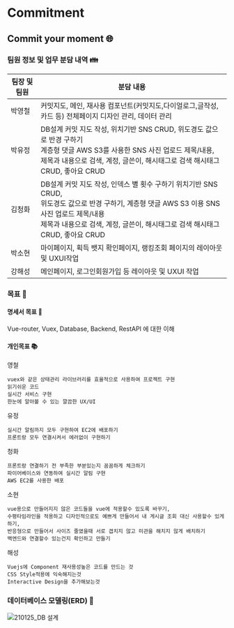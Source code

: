 # Commitment

## Commit your moment :globe_with_meridians:

### 팀원 정보 및 업무 분담 내역 :family:

| 팀장 및 팀원 | 분담 내용                                                    |
| ------------ | ------------------------------------------------------------ |
| 박영철       | 커밋지도, 메인, 재사용 컴포넌트(커밋지도,다이얼로그,글작성,카드 등) 전체페이지 디자인 관리, 데이터 관리 |
| 박유정       | DB설계 커밋 지도 작성, 위치기반 SNS CRUD, 위도경도 값으로 반경 구하기 <br />계층형 댓글 AWS S3를 사용한 SNS 사진 업로드 제목/내용, <br />제목과 내용으로 검색, 계정, 글쓴이, 해시태그로 검색 해시태그 CRUD, 좋아요 CRUD |
| 김청화       | DB설계 커밋 지도 작성, 인덱스 별 횟수 구하기 위치기반 SNS CRUD, <br />위도경도 값으로 반경 구하기, 계층형 댓글 AWS S3 이용 SNS 사진 업로드 제목/내용 <br />제목과 내용으로 검색, 계정, 글쓴이, 해시태그로 검색 해시태그 CRUD, 좋아요 CRUD |
| 박소현       | 마이페이지, 획득 뱃지 확인페이지, 랭킹조회 페이지의 레이아웃 및 UXUI작업 |
| 강해성       | 메인페이지, 로그인회원가입 등 레이아웃 및 UXUI 작업          |

### 목표 :notebook_with_decorative_cover: 

#### 명세서 목표 :book:

Vue-router, Vuex, Database, Backend, RestAPI 에 대한 이해

#### 개인목표 :books:

영철

```
vuex와 같은 상태관리 라이브러리를 효율적으로 사용하여 프로젝트 구현
읽기쉬운 코드
실시간 서비스 구현
한눈에 알아볼 수 있는 깔끔한 UX/UI
```

유정

```
실시간 알림까지 모두 구현하여 EC2에 배포하기
프론트랑 모두 연결시켜서 에러없이 구현하기
```

청화

```
프론트랑 연결하기 전 부족한 부분있는지 꼼꼼하게 체크하기
파이어베이스와 연동하여 실시간 알림 구현
AWS EC2를 사용한 배포
```

소현

```
vue용으로 만들어지지 않은 코드들을 vue에 적용할수 있도록 바꾸기,
수평타임라인을 적용하고 디자인적으로도 예쁘게 만들어서 내 게시글 조회 대신 사용할수 있게 하기,
반응형으로 만들어서 사이즈 줄였을때 서로 겹치지 않고 미관을 해치지 않게 배치하기
백엔드와 연결할수 있는건지 확인하고 만들기
```

해성

```
Vuejs에 Component 재사용성높은 코드를 만드는 것
CSS Style적용에 익숙해지는것
Interactive Design을 추가해보는것
```

### 데이터베이스 모델링(ERD) :link:

![210125_DB 설계](/uploads/a2710092abf421045fc2d252bf8208bd/210125_DB.png)
